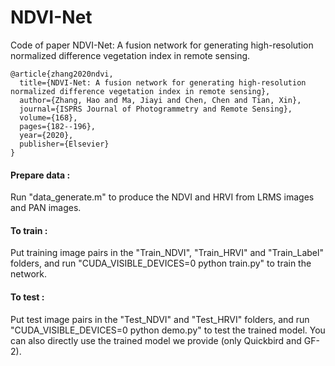 # NDVI-Net
Code of paper NDVI-Net: A fusion network for generating high-resolution normalized difference vegetation index in remote sensing.
````
@article{zhang2020ndvi,
  title={NDVI-Net: A fusion network for generating high-resolution normalized difference vegetation index in remote sensing},
  author={Zhang, Hao and Ma, Jiayi and Chen, Chen and Tian, Xin},
  journal={ISPRS Journal of Photogrammetry and Remote Sensing},
  volume={168},
  pages={182--196},
  year={2020},
  publisher={Elsevier}
}
````
#### Prepare data :<br>
Run "data_generate.m" to produce the NDVI and HRVI from LRMS images and PAN images.

#### To train :<br>
Put training image pairs in the "Train_NDVI", "Train_HRVI" and "Train_Label" folders, and run "CUDA_VISIBLE_DEVICES=0 python train.py" to train the network.

#### To test :<br>
Put test image pairs in the "Test_NDVI" and "Test_HRVI" folders, and run "CUDA_VISIBLE_DEVICES=0 python demo.py" to test the trained model.
You can also directly use the trained model we provide (only Quickbird and GF-2).


